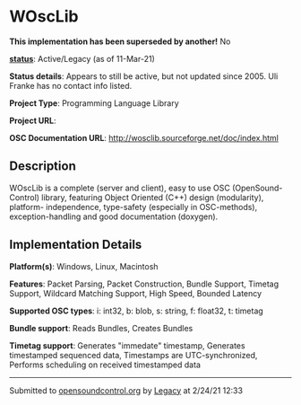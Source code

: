 # WOscLib

**This implementation has been superseded by another!**
No

**[status](../implementation-status.html)**: Active/Legacy (as of 11-Mar-21)

**Status details**: 
Appears to still be active, but not updated since 2005.  Uli Franke has no contact info listed.

**Project Type**: Programming Language Library

**Project URL**: <No>

**OSC Documentation URL**: <http://wosclib.sourceforge.net/doc/index.html>

## Description

WOscLib is a complete (server and client), easy to use OSC (OpenSound-Control) library, featuring Object Oriented (C++) design (modularity), platform- independence, type-safety (especially in OSC-methods), exception-handling and good documentation (doxygen).

## Implementation Details

**Platform(s)**: Windows, Linux, Macintosh

**Features**: Packet Parsing, Packet Construction, Bundle Support, Timetag Support, Wildcard Matching Support, High Speed, Bounded Latency

**Supported OSC types**: i: int32, b: blob, s: string, f: float32, t: timetag

**Bundle support**: Reads Bundles, Creates Bundles

**Timetag support**: Generates "immedate" timestamp, Generates timestamped sequenced data, Timestamps are UTC-synchronized, Performs scheduling on received timestamped data

---
Submitted to [opensoundcontrol.org](https://opensoundcontrol.org) by [Legacy](https://web.archive.org) at 2/24/21 12:33

